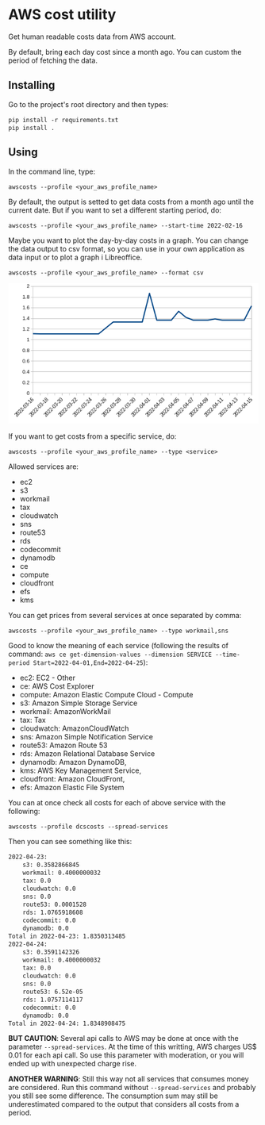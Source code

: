 # AWS cost utility 

Get human readable costs data from AWS account.

By default, bring each day cost since a month ago. You can custom the period of fetching the data.

## Installing

Go to the project's root directory and then types:

```
pip install -r requirements.txt
pip install .
```

## Using

In the command line, type:
```
awscosts --profile <your_aws_profile_name>
```


By default, the output is setted to get data costs from a month ago until the current date. But if you want to set a different starting period, do:
```
awscosts --profile <your_aws_profile_name> --start-time 2022-02-16
```

Maybe you want to plot the day-by-day costs in a graph. You can change the data output to csv format, so you can use in your own application as data input or to plot a graph i Libreoffice.

```
awscosts --profile <your_aws_profile_name> --format csv
```

![Graph generated by CSV](docs/graph-from-csv.png)

If you want to get costs from a specific service, do:
```
awscosts --profile <your_aws_profile_name> --type <service>
```

Allowed services are:

* ec2
* s3
* workmail
* tax
* cloudwatch
* sns
* route53
* rds
* codecommit
* dynamodb
* ce
* compute
* cloudfront
* efs
* kms

You can get prices from several services at once separated by comma:

```
awscosts --profile <your_aws_profile_name> --type workmail,sns
```

Good to know the meaning of each service (following the results of command: `aws ce get-dimension-values --dimension SERVICE --time-period Start=2022-04-01,End=2022-04-25`):

* ec2: EC2 - Other
* ce: AWS Cost Explorer
* compute: Amazon Elastic Compute Cloud - Compute
* s3: Amazon Simple Storage Service
* workmail: AmazonWorkMail
* tax: Tax
* cloudwatch: AmazonCloudWatch
* sns: Amazon Simple Notification Service
* route53: Amazon Route 53
* rds: Amazon Relational Database Service
* dynamodb: Amazon DynamoDB,
* kms: AWS Key Management Service,
* cloudfront: Amazon CloudFront,
* efs: Amazon Elastic File System

You can at once check all costs for each of above service with the following:

```
awscosts --profile dcscosts --spread-services
```
Then you can see something like this:
```
2022-04-23:
    s3: 0.3582866845
    workmail: 0.4000000032
    tax: 0.0
    cloudwatch: 0.0
    sns: 0.0
    route53: 0.0001528
    rds: 1.0765918608
    codecommit: 0.0
    dynamodb: 0.0
Total in 2022-04-23: 1.8350313485
2022-04-24:
    s3: 0.3591142326
    workmail: 0.4000000032
    tax: 0.0
    cloudwatch: 0.0
    sns: 0.0
    route53: 6.52e-05
    rds: 1.0757114117
    codecommit: 0.0
    dynamodb: 0.0
Total in 2022-04-24: 1.8348908475
```
**BUT CAUTION**: Several api calls to AWS may be done at once with the parameter `--spread-services`. At the time of this writting, AWS charges US$ 0.01 for each api call. So use this parameter with moderation, or you will ended up with unexpected charge rise.

**ANOTHER WARNING**: Still this way not all services that consumes money are considered. Run this command without `--spread-services` and probably you still see some difference. The consumption sum may still be underestimated compared to the output that considers all costs from a period.
